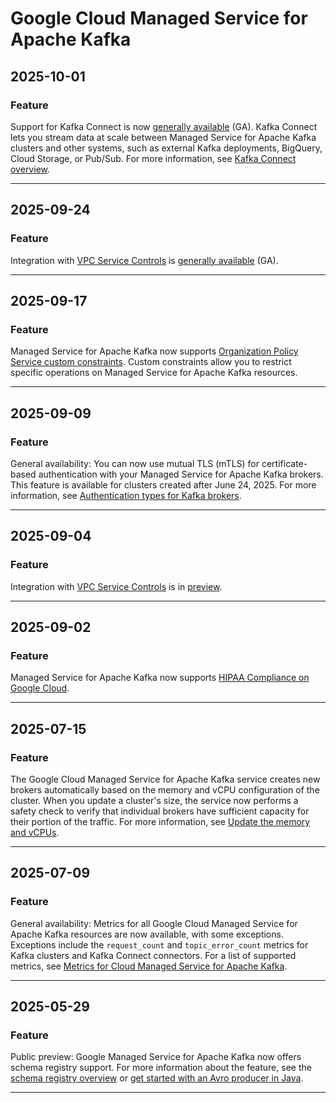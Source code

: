# Google Cloud Managed Service for Apache Kafka

## 2025-10-01

### Feature

Support for Kafka Connect is now [generally available](https://cloud.google.com/products#product-launch-stages) (GA). Kafka Connect lets you stream data at scale between Managed Service for Apache Kafka clusters and other systems, such as external Kafka deployments, BigQuery, Cloud Storage, or Pub/Sub. For more information, see [Kafka Connect overview](https://docs.cloud.google.com/managed-service-for-apache-kafka/docs/kafka-connect-overview).

---
## 2025-09-24

### Feature

Integration with [VPC Service Controls](https://cloud.google.com/vpc-service-controls/docs/supported-products#table_managed_kafka) is [generally available](https://cloud.google.com/products#product-launch-stages) (GA).

---
## 2025-09-17

### Feature

Managed Service for Apache Kafka now supports [Organization Policy Service custom constraints](https://cloud.google.com/managed-service-for-apache-kafka/docs/custom-constraints). Custom constraints allow you to restrict specific operations on Managed Service for Apache Kafka resources.

---
## 2025-09-09

### Feature

General availability: You can now use mutual TLS (mTLS) for certificate-based authentication with your Managed Service for Apache Kafka brokers. This feature is available for clusters created after June 24, 2025. For more information, see [Authentication types for Kafka brokers](https://cloud.google.com/managed-service-for-apache-kafka/docs/authn-types-kafka).

---
## 2025-09-04

### Feature

Integration with [VPC Service Controls](https://cloud.google.com/vpc-service-controls/docs/supported-products#table_managed_kafka) is in [preview](https://cloud.google.com/products#product-launch-stages).

---
## 2025-09-02

### Feature

Managed Service for Apache Kafka now supports [HIPAA Compliance on Google Cloud](https://cloud.google.com/security/compliance/hipaa).

---
## 2025-07-15

### Feature

The Google Cloud Managed Service for Apache Kafka service creates new brokers automatically based on the memory and vCPU configuration of the cluster. When you update a cluster's size, the service now performs a safety check to verify that individual brokers have sufficient capacity for their portion of the traffic. For more information, see [Update the memory and vCPUs](https://cloud.google.com/managed-service-for-apache-kafka/docs/update-cluster#update-memory-vCPUs).

---
## 2025-07-09

### Feature

General availability: Metrics for all Google Cloud Managed Service for Apache Kafka resources are now available, with some exceptions. Exceptions include the `request_count` and `topic_error_count` metrics for Kafka clusters and Kafka Connect connectors. For a list of supported metrics, see [Metrics for Cloud Managed Service for Apache Kafka](https://cloud.google.com/monitoring/api/metrics_gcp#gcp-managedkafka).

---
## 2025-05-29

### Feature

Public preview: Google Managed Service for Apache Kafka now offers schema registry support. For more information about the feature, see the [schema registry overview](https://cloud.google.com/managed-service-for-apache-kafka/docs/schema-registry/schema-registry-overview) or [get started with an Avro producer in Java](https://cloud.google.com/managed-service-for-apache-kafka/docs/quickstart-avro).

---
